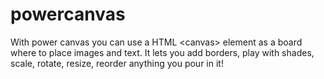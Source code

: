 powercanvas
===========

With power canvas you can use a HTML &lt;canvas> element as a board where to place images and text. It lets you add borders, play with shades, scale, rotate, resize, reorder anything you pour in it!
